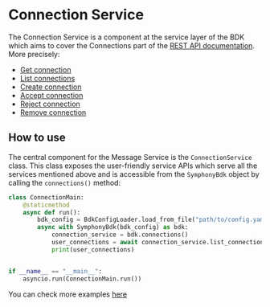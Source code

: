 # Connection Service

The Connection Service is a component at the service layer of the BDK which aims to cover the Connections part of the [REST API documentation](https://developers.symphony.com/restapi/reference).
More precisely:
* [Get connection](https://developers.symphony.com/restapi/reference#get-connection)
* [List connections](https://developers.symphony.com/restapi/reference#list-connections)
* [Create connection](https://developers.symphony.com/restapi/reference#create-connection)
* [Accept connection](https://developers.symphony.com/restapi/reference#accepted-connection)
* [Reject connection](https://developers.symphony.com/restapi/reference#reject-connection)
* [Remove connection](https://developers.symphony.com/restapi/reference#remove-connection)


## How to use
The central component for the Message Service is the `ConnectionService` class.
This class exposes the user-friendly service APIs which serve all the services mentioned above 
and is accessible from the `SymphonyBdk` object by calling the `connections()` method:
```python
class ConnectionMain:
    @staticmethod
    async def run():
        bdk_config = BdkConfigLoader.load_from_file("path/to/config.yaml")
        async with SymphonyBdk(bdk_config) as bdk:
            connection_service = bdk.connections()
            user_connections = await connection_service.list_connections()
            print(user_connections)


if __name__ == "__main__":
    asyncio.run(ConnectionMain.run())
```

You can check more examples [here](../examples/connection.py)